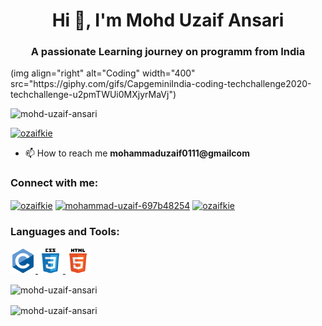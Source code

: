 
<h1 align="center">Hi 👋, I'm Mohd Uzaif Ansari</h1>
<h3 align="center">A passionate Learning journey on programm from India</h3>
(img align="right" alt="Coding" width="400" src="https://giphy.com/gifs/CapgeminiIndia-coding-techchallenge2020-techchallenge-u2pmTWUi0MXjyrMaVj")

<p align="left"> <img src="https://komarev.com/ghpvc/?username=mohd-uzaif-ansari&label=Profile%20views&color=0e75b6&style=flat" alt="mohd-uzaif-ansari" /> </p>

<p align="left"> <a href="https://twitter.com/ozaifkie" target="blank"><img src="https://img.shields.io/twitter/follow/ozaifkie?logo=twitter&style=for-the-badge" alt="ozaifkie" /></a> </p>

- 📫 How to reach me **mohammaduzaif0111@gmailcom**

<h3 align="left">Connect with me:</h3>
<p align="left">
<a href="https://twitter.com/ozaifkie" target="blank"><img align="center" src="https://raw.githubusercontent.com/rahuldkjain/github-profile-readme-generator/master/src/images/icons/Social/twitter.svg" alt="ozaifkie" height="30" width="40" /></a>
<a href="https://linkedin.com/in/mohammad-uzaif-697b48254" target="blank"><img align="center" src="https://raw.githubusercontent.com/rahuldkjain/github-profile-readme-generator/master/src/images/icons/Social/linked-in-alt.svg" alt="mohammad-uzaif-697b48254" height="30" width="40" /></a>
<a href="https://instagram.com/ozaifkie" target="blank"><img align="center" src="https://raw.githubusercontent.com/rahuldkjain/github-profile-readme-generator/master/src/images/icons/Social/instagram.svg" alt="ozaifkie" height="30" width="40" /></a>
</p>

<h3 align="left">Languages and Tools:</h3>
<p align="left"> <a href="https://www.cprogramming.com/" target="_blank" rel="noreferrer"> <img src="https://raw.githubusercontent.com/devicons/devicon/master/icons/c/c-original.svg" alt="c" width="40" height="40"/> </a> <a href="https://www.w3schools.com/css/" target="_blank" rel="noreferrer"> <img src="https://raw.githubusercontent.com/devicons/devicon/master/icons/css3/css3-original-wordmark.svg" alt="css3" width="40" height="40"/> </a> <a href="https://www.w3.org/html/" target="_blank" rel="noreferrer"> <img src="https://raw.githubusercontent.com/devicons/devicon/master/icons/html5/html5-original-wordmark.svg" alt="html5" width="40" height="40"/> </a> </p>

<p><img align="center" src="https://github-readme-stats.vercel.app/api/top-langs?username=mohd-uzaif-ansari&show_icons=true&locale=en&layout=compact" alt="mohd-uzaif-ansari" /></p>

<p><img align="center" src="https://github-readme-streak-stats.herokuapp.com/?user=mohd-uzaif-ansari&" alt="mohd-uzaif-ansari" /></p>
